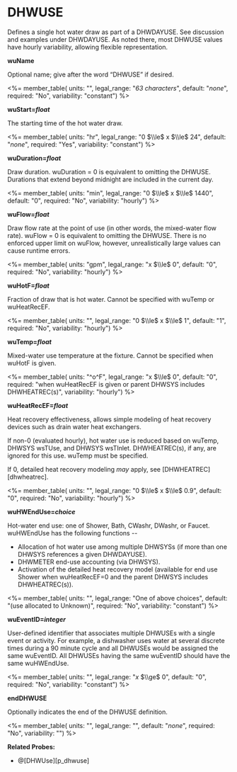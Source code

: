 # DHWUSE

Defines a single hot water draw as part of a DHWDAYUSE. See discussion and examples under DHWDAYUSE. As noted there, most DHWUSE values have hourly variability, allowing flexible representation.

**wuName**

Optional name; give after the word “DHWUSE” if desired.

<%= member_table(
units: "",
legal_range: "_63 characters_",
default: "_none_",
required: "No",
variability: "constant")
%>

**wuStart=_float_**

The starting time of the hot water draw.

<%= member_table(
units: "hr",
legal_range: "0 $\\le$ x $\\le$ 24",
default: "_none_",
required: "Yes",
variability: "constant")
%>

**wuDuration=_float_**

Draw duration. wuDuration = 0 is equivalent to omitting the DHWUSE.
Durations that extend beyond midnight are included in the current day.

<%= member_table(
units: "min",
legal_range: "0 $\\le$ x $\\le$ 1440",
default: "0",
required: "No",
variability: "hourly")
%>

**wuFlow=_float_**

Draw flow rate at the point of use (in other words, the mixed-water flow rate). wuFlow = 0 is equivalent to omitting the DHWUSE. There is no enforced upper limit on wuFlow, however, unrealistically large values can cause runtime errors.

<%= member_table(
units: "gpm",
legal_range: "x $\\le$ 0",
default: "0",
required: "No",
variability: "hourly")
%>

**wuHotF=_float_**

Fraction of draw that is hot water. Cannot be specified with wuTemp or wuHeatRecEF.

<%= member_table(
units: "",
legal_range: "0 $\\le$ x $\\le$ 1",
default: "1",
required: "No",
variability: "hourly")
%>

**wuTemp=_float_**

Mixed-water use temperature at the fixture. Cannot be specified when wuHotF is given.

<%= member_table(
units: "^o^F",
legal_range: "x $\\le$ 0",
default: "0",
required: "when wuHeatRecEF is given or parent DHWSYS includes DHWHEATREC(s)",
variability: "hourly")
%>

**wuHeatRecEF=_float_**

Heat recovery effectiveness, allows simple modeling of heat recovery devices such as drain water heat exchangers.

If non-0 (evaluated hourly), hot water use is reduced based on wuTemp, DHWSYS wsTUse, and DHWSYS wsTInlet. DHWHEATREC(s), if any, are ignored for this use. wuTemp must be specified.

If 0, detailed heat recovery modeling _may_ apply, see [DHWHEATREC][dhwheatrec].

<%= member_table(
units: "",
legal_range: "0 $\\le$ x $\\le$ 0.9",
default: "0",
required: "No",
variability: "hourly")
%>

**wuHWEndUse=_choice_**

Hot-water end use: one of Shower, Bath, CWashr, DWashr, or Faucet. wuHWEndUse has the following functions --

- Allocation of hot water use among multiple DHWSYSs (if more than one DHWSYS references a given DHWDAYUSE).
- DHWMETER end-use accounting (via DHWSYS).
- Activation of the detailed heat recovery model (available for end use Shower when wuHeatRecEF=0 and the parent DHWSYS includes DHWHEATREC(s)).

<%= member_table(
units: "",
legal_range: "One of above choices",
default: "(use allocated to Unknown)",
required: "No",
variability: "constant")
%>

**wuEventID=_integer_**

User-defined identifier that associates multiple DHWUSEs with a single event or activity. For example, a dishwasher uses water at several discrete times during a 90 minute cycle and all DHWUSEs would be assigned the same wuEventID. All DHWUSEs having the same wuEventID should have the same wuHWEndUse.

<%= member_table(
units: "",
legal_range: "_x_ $\\ge$ 0",
default: "0",
required: "No",
variability: "constant")
%>

**endDHWUSE**

Optionally indicates the end of the DHWUSE definition.

<%= member_table(
units: "",
legal_range: "",
default: "_none_",
required: "No",
variability: "")
%>

**Related Probes:**

- @[DHWUse][p_dhwuse]
